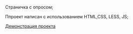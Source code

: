 Страничка с опросом;

Ппроект написан c использованием HTML,CSS, LESS, JS;

[Демонстрация проекта](https://daryazherya.github.io/quiz-project/)
